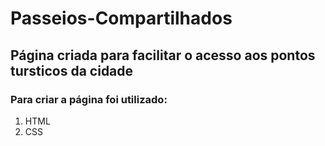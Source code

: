 <h1>Passeios-Compartilhados</h1>
<h2>Página criada para facilitar o acesso aos pontos tursticos da cidade</h2>
<h3> Para criar a página foi utilizado:</h3>
<ol>
  <li>HTML</li>
  <li>CSS</li>
  </ol>
